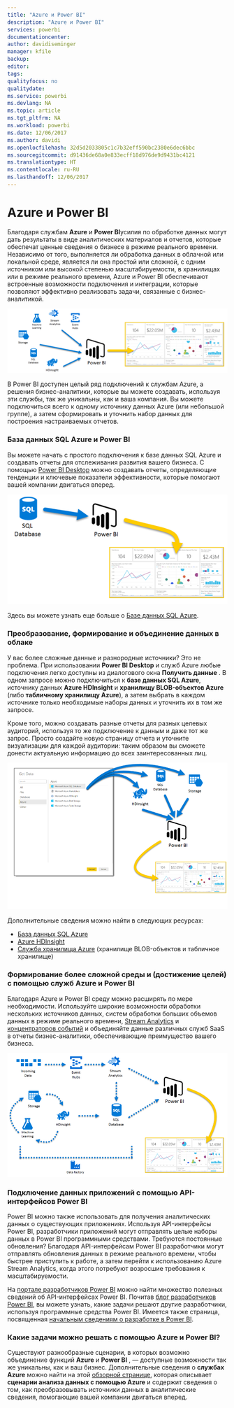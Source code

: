 ```yaml
---
title: "Azure и Power BI"
description: "Azure и Power BI"
services: powerbi
documentationcenter: 
author: davidiseminger
manager: kfile
backup: 
editor: 
tags: 
qualityfocus: no
qualitydate: 
ms.service: powerbi
ms.devlang: NA
ms.topic: article
ms.tgt_pltfrm: NA
ms.workload: powerbi
ms.date: 12/06/2017
ms.author: davidi
ms.openlocfilehash: 32d5d2033805c1c7b32eff590bc2380e6dec6bbc
ms.sourcegitcommit: d91436de68a0e833ecff18d976de9d9431bc4121
ms.translationtype: HT
ms.contentlocale: ru-RU
ms.lasthandoff: 12/06/2017
---
```

# <a name="azure-and-power-bi"></a>Azure и Power BI
Благодаря службам **Azure** и **Power BI**усилия по обработке данных могут дать результаты в виде аналитических материалов и отчетов, которые обеспечат ценные сведения о бизнесе в режиме реального времени. Независимо от того, выполняется ли обработка данных в облачной или локальной среде, является ли она простой или сложной, с одним источником или высокой степенью масштабируемости, в хранилищах или в режиме реального времени, Azure и Power BI обеспечивают встроенные возможности подключения и интеграции, которые позволяют эффективно реализовать задачи, связанные с бизнес-аналитикой.

![](media/service-azure-and-power-bi/azure_1.png)

В Power BI доступен целый ряд подключений к службам Azure, а решения бизнес-аналитики, которые вы можете создавать, используя эти службы, так же уникальны, как и ваша компания. Вы можете подключиться всего к одному источнику данных Azure (или небольшой группе), а затем сформировать и уточнить набор данных для построения настраиваемых отчетов.

### <a name="azure-sql-database-and-power-bi"></a>База данных SQL Azure и Power BI
Вы можете начать с простого подключения к базе данных SQL Azure и создавать отчеты для отслеживания развития вашего бизнеса. С помощью [Power BI Desktop](desktop-getting-started.md) можно создавать отчеты, определяющие тенденции и ключевые показатели эффективности, которые помогают вашей компании двигаться вперед.

![](media/service-azure-and-power-bi/azure_2_sqltopbi.png)

Здесь вы можете узнать еще больше о [Базе данных SQL Azure](http://azure.microsoft.com/services/sql-database/).

### <a name="transform-shape-and-merge-your-cloud-data"></a>Преобразование, формирование и объединение данных в облаке
У вас более сложные данные и разнородные источники? Это не проблема. При использовании **Power BI Desktop** и служб Azure любые подключения легко доступны из диалогового окна **Получить данные** . В одном запросе можно подключиться к **базе данных SQL Azure**, источнику данных **Azure HDInsight** и **хранилищу BLOB-объектов Azure** (либо **табличному хранилищу Azure**), а затем выбрать в каждом источнике только необходимые наборы данных и уточнить их в том же запросе.

Кроме того, можно создавать разные отчеты для разных целевых аудиторий, используя то же подключение к данным и даже тот же запрос. Просто создайте новую страницу отчета и уточните визуализации для каждой аудитории: таким образом вы сможете донести актуальную информацию до всех заинтересованных лиц.

![](media/service-azure-and-power-bi/azure_3_multipletopbi.png)

Дополнительные сведения можно найти в следующих ресурсах:

* [База данных SQL Azure](http://azure.microsoft.com/services/sql-database/)
* [Azure HDInsight](http://azure.microsoft.com/services/hdinsight/)
* [Служба хранилища Azure](http://azure.microsoft.com/services/storage/) (хранилище BLOB-объектов и табличное хранилище)

### <a name="get-complex-and-ahead-using-azure-services-and-power-bi"></a>Формирование более сложной среды и (достижение целей) с помощью служб Azure и Power BI
Благодаря Azure и Power BI среду можно расширять по мере необходимости. Используйте широкие возможности обработки нескольких источников данных, систем обработки больших объемов данных в режиме реального времени, [Stream Analytics](http://azure.microsoft.com/services/stream-analytics/) и [концентраторов событий](http://azure.microsoft.com/services/event-hubs/) и объединяйте данные различных служб SaaS в отчеты бизнес-аналитики, обеспечивающие преимущество вашего бизнеса.

![](media/service-azure-and-power-bi/azure_4_complex.png)

### <a name="connect-your-app-data-using-power-bi-apis"></a>Подключение данных приложений с помощью API-интерфейсов Power BI
Power BI можно также использовать для получения аналитических данных о существующих приложениях. Используя API-интерфейсы Power BI, разработчики приложений могут отправлять целые наборы данных в Power BI программными средствами. Требуются постоянные обновления? Благодаря API-интерфейсам Power BI разработчики могут отправлять обновления данных в режиме реального времени, чтобы быстрее приступить к работе, а затем перейти к использованию Azure Stream Analytics, когда этого потребуют возросшие требования к масштабируемости.

На [портале разработчиков Power BI](http://dev.powerbi.com) можно найти множество полезных сведений об API-интерфейсах Power BI. Почитав [блог разработчиков Power BI](http://blogs.msdn.com/powerbidev), вы можете узнать, какие задачи решают другие разработчики, используя программные средства Power BI. Имеется также страница, посвященная [начальным сведениям о разработке в Power BI](https://msdn.microsoft.com/library/dn889824.aspx).

### <a name="what-could-you-do-with-azure-and-power-bi"></a>Какие задачи можно решать с помощью Azure и Power BI?
Существуют разнообразные сценарии, в которых возможно объединение функций **Azure** и **Power BI** , — доступные возможности так же уникальны, как и ваш бизнес. Дополнительные сведения о **службах Azure** можно найти на этой [обзорной странице](http://go.microsoft.com/fwlink/?LinkId=535031&clcid=0x409), которая описывает **сценарии анализа данных с помощью Azure** и содержит сведения о том, как преобразовывать источники данных в аналитические сведения, помогающие вашей компании двигаться вперед.

